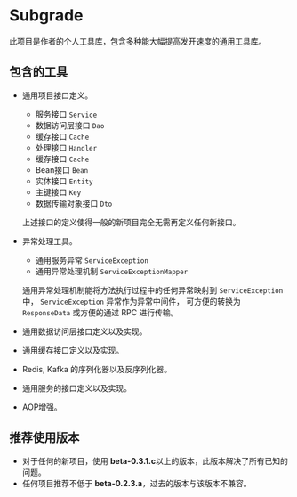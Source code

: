 # Subgrade

此项目是作者的个人工具库，包含多种能大幅提高发开速度的通用工具库。

## 包含的工具

* 通用项目接口定义。
  * 服务接口 `Service`
  * 数据访问层接口 `Dao`
  * 缓存接口 `Cache`
  * 处理接口 `Handler`
  * 缓存接口 `Cache`
  * Bean接口 `Bean`
  * 实体接口 `Entity`
  * 主键接口 `Key`
  * 数据传输对象接口 `Dto`
  
  上述接口的定义使得一般的新项目完全无需再定义任何新接口。

* 异常处理工具。
  * 通用服务异常 `ServiceException`
  * 通用异常处理机制 `ServiceExceptionMapper`

  通用异常处理机制能将方法执行过程中的任何异常映射到 `ServiceException` 中， `ServiceException` 异常作为异常中间件，
  可方便的转换为 `ResponseData` 或方便的通过 RPC 进行传输。

* 通用数据访问层接口定义以及实现。
* 通用缓存接口定义以及实现。
* Redis, Kafka 的序列化器以及反序列化器。
* 通用服务的接口定义以及实现。
* AOP增强。

## 推荐使用版本

* 对于任何的新项目，使用 **beta-0.3.1.c**以上的版本，此版本解决了所有已知的问题。
* 任何项目推荐不低于 **beta-0.2.3.a**，过去的版本与该版本不兼容。
